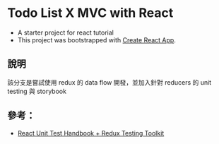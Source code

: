 # Todo List X MVC with React

- A starter project for react tutorial
- This project was bootstrapped with [Create React App](https://github.com/facebook/create-react-app).

## 說明
該分支是嘗試使用 redux 的 data flow 開發，並加入針對 reducers 的 unit testing 與 storybook

## 參考：
- [React Unit Test Handbook + Redux Testing Toolkit](https://www.freecodecamp.org/news/how-to-write-unit-tests-in-react-redux/)